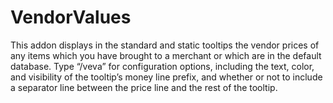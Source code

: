 # VendorValues

This addon displays in the standard and static tooltips the vendor prices of any items which you have brought to a merchant or which are in the default database. Type “/veva” for configuration options, including the text, color, and visibility of the tooltip’s money line prefix, and whether or not to include a separator line between the price line and the rest of the tooltip.
